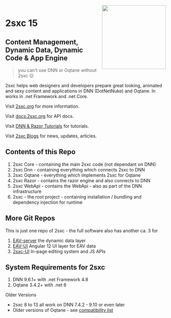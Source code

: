 <img src="https://docs.2sxc.org/assets/logos/v15/500.png" width="200px" align="right">

# 2sxc 15

## Content Management, Dynamic Data, Dynamic Code & App Engine

> you can't use DNN  or Oqtane without 2sxc 😉

2sxc helps web designers and developers prepare great looking, animated and sexy content and applications in DNN (DotNetNuke) and Oqtane.
In works in .net Framework and .net Core.

Visit [2sxc.org](https://2sxc.org/) for more information.

Visit [docs.2sxc.org](https://docs.2sxc.org) for API docs.

Visit [DNN & Razor Tutorials](https://2sxc.org/dnn-tutorials/) for tutorials.

Visit [2sxc Blogs](https://2sxc.org/en/blog) for news, updates, articles.

## Contents of this Repo

1. 2sxc Core - containing the main 2sxc code (not dependant on DNN)
1. 2sxc Dnn - containing everything which connects 2sxc to DNN
1. 2sxc Oqtane - everything which implements 2sxc for Oqtane
1. 2sxc Razor - contains the razor engine and also connects to DNN
1. 2sxc WebApi - contains the WebApi - also as part of the DNN infrastructure
1. 2sxc - the root project - containing installation / bundling and dependency injection for runtime

## More Git Repos

This is just one repo of 2sxc - the full software also has another ca. 3 for

1. [EAV-server](https://github.com/2sic/eav-server) the dynamic data layer
1. [EAV-UI](https://github.com/2sic/eav-ui) Angular 12 UI layer for EAV data
1. [2sxc-UI](https://github.com/2sic/2sxc-ui) In-page editing system and JS APIs

## System Requirements for 2sxc

1. DNN 9.6.1+ with .net Framework 4.8
1. Oqtane 3.4.2+ with .net 6

Older Versions

* 2sxc 8 to 13 all work on DNN 7.4.2 - 9.10 or even later
* Older versions of Oqtane - see [compatibility list](https://r.2sxc.org/oqtane-install)
